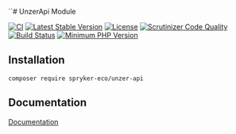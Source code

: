 ``# UnzerApi Module

[![CI](https://github.com/spryker-eco/unzer-api/actions/workflows/ci.yml/badge.svg)](https://github.com/spryker-eco/unzer-api/actions/workflows/ci.yml)
[![Latest Stable Version](https://poser.pugx.org/spryker-eco/unzer-api/v/stable.svg)](https://packagist.org/packages/spryker-eco/unzer-api)
[![License](https://img.shields.io/github/license/spryker-eco/unzer-api.svg?b=master)](https://github.com/spryker-eco/unzer-api)
[![Scrutinizer Code Quality](https://scrutinizer-ci.com/g/spryker-eco/unzer-api/badges/quality-score.png?b=master)](https://scrutinizer-ci.com/g/spryker-eco/unzer-api/?branch=master)
[![Build Status](https://scrutinizer-ci.com/g/spryker-eco/unzer-api/badges/build.png?b=master)](https://scrutinizer-ci.com/g/spryker-eco/unzer-api/build-status/master)
[![Minimum PHP Version](https://img.shields.io/badge/php-%3E%3D%207.3-8892BF.svg)](https://php.net/)

## Installation

```
composer require spryker-eco/unzer-api
```

## Documentation

[Documentation](https://documentation.spryker.com/industry_partners/payment/unzer/unzer-api-details.htm)
